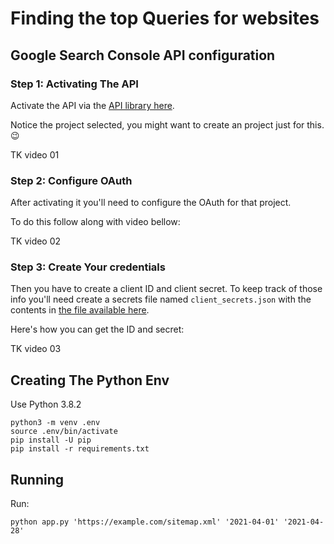 # Finding the top Queries for websites

## Google Search Console API configuration

### Step 1: Activating The API

Activate the API via the [API library here](https://console.cloud.google.com/apis/library/searchconsole.googleapis.com).

Notice the project selected, you might want to create an project just for this. 😉

TK video 01

### Step 2: Configure OAuth

After activating it you'll need to configure the OAuth for that project.

To do this follow along with video bellow:

TK video 02

### Step 3: Create Your credentials

Then you have to create a client ID and client secret. To keep track of those info you'll need create a secrets file named `client_secrets.json` with the contents in [the file available here](https://github.com/googleapis/google-api-python-client/blob/master/samples/searchconsole/client_secrets.json).

Here's how you can get the ID and secret:

TK video 03

## Creating The Python Env

Use Python 3.8.2

```
python3 -m venv .env
source .env/bin/activate
pip install -U pip
pip install -r requirements.txt
```

## Running

Run:

```
python app.py 'https://example.com/sitemap.xml' '2021-04-01' '2021-04-28'
```